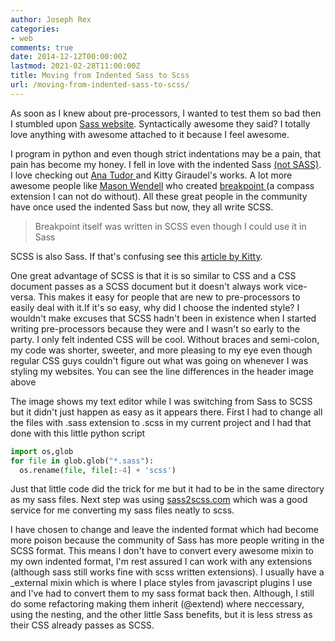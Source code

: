 ```yaml
---
author: Joseph Rex
categories:
- web
comments: true
date: 2014-12-12T00:00:00Z
lastmod: 2021-02-28T11:00:00Z
title: Moving from Indented Sass to Scss
url: /moving-from-indented-sass-to-scss/
---
```


As soon as I knew about pre-processors, I wanted to test them so bad then I stumbled upon <a href="http://sass-lang.com" target="_blank">Sass website</a>. Syntactically awesome they said? I totally love anything with awesome attached to it because I feel awesome.

I program in python and even though strict indentations may be a pain, that pain has become my honey. I fell in love with the indented Sass <a href="http://sassnotsass.com/" target="_blank">(not SASS)</a>. I love checking out <a href="https://twitter.com/thebabydino" target="_blank">Ana Tudor </a>and Kitty Giraudel's works. A lot more awesome people like <a href="http://twitter.com/codingdesigner" target="_blank">Mason Wendell</a> who created <a href="http://github.com/Team-Sass/breakpoint" target="_blank">breakpoint </a>(a compass extension I can not do without). All these great people in the community have once used the indented Sass but now, they all write SCSS.
<!--more-->

> Breakpoint itself was written in SCSS even though I could use it in Sass

SCSS is also Sass. If that's confusing see this <a href="http://www.sitepoint.com/whats-difference-sass-scss/" target="_blank">article by Kitty</a>.

One great advantage of SCSS is that it is so similar to CSS and a CSS document passes as a SCSS document but it doesn't always work vice-versa. This makes it easy for people that are new to pre-processors to easily deal with it.If it's so easy, why did I choose the indented style? I wouldn't make excuses that SCSS hadn't been in existence when I started writing pre-processors because they were and I wasn't so early to the party. I only felt indented CSS will be cool. Without braces and semi-colon, my code was shorter, sweeter, and more pleasing to my eye even though regular CSS guys couldn't figure out what was going on whenever I was styling my websites. You can see the line differences in the header image above

The image shows my text editor while I was switching from Sass to SCSS but it didn't just happen as easy as it appears there. First I had to change all the files with .sass extension to .scss in my current project and I had that done with this little python script

```py
import os,glob
for file in glob.glob("*.sass"):
  os.rename(file, file[:-4] + 'scss')
```

Just that little code did the trick for me but it had to be in the same directory as my sass files. Next step was using <a href="http://sass2scss.com" target="_blank">sass2scss.com</a> which was a good service for me converting my sass files neatly to scss.

I have chosen to change and leave the indented format which had become more poison because the community of Sass has more people writing in the SCSS format. This means I don't have to convert every awesome mixin to my own indented format, I'm rest assured I can work with any extensions (although sass still works fine with scss written extensions). I usually have a _external mixin which is where I place styles from javascript plugins I use and I've had to convert them to my sass format back then. Although, I still do some refactoring making them inherit (@extend) where neccessary, using the nesting, and the other little Sass benefits, but it is less stress as their CSS already passes as SCSS.
